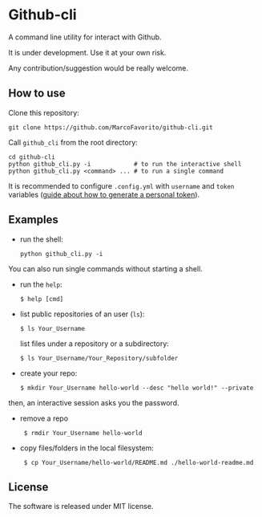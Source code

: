 # Github-cli

A command line utility for interact with Github.

It is under development. Use it at your own risk.

Any contribution/suggestion would be really welcome.

## How to use
Clone this repository:

    git clone https://github.com/MarcoFavorito/github-cli.git
        
Call `github_cli` from the root directory:

    cd github-cli 
    python github_cli.py -i            # to run the interactive shell 
    python github_cli.py <command> ... # to run a single command
    
It is recommended to configure `.config.yml` with `username` and `token` variables ([guide about how to generate a personal token](https://help.github.com/articles/creating-a-personal-access-token-for-the-command-line/)).

## Examples

- run the shell:

      python github_cli.py -i
      
You can also run single commands without starting a shell.
   
- run the `help`:

      $ help [cmd]
        
- list public repositories of an user (`ls`):
        
      $ ls Your_Username
   
  list files under a repository or a subdirectory:
  
      $ ls Your_Username/Your_Repository/subfolder

- create your repo:

      $ mkdir Your_Username hello-world --desc "hello world!" --private
        
then, an interactive session asks you the password.

- remove a repo

       $ rmdir Your_Username hello-world
       
- copy files/folders in the local filesystem:

       $ cp Your_Username/hello-world/README.md ./hello-world-readme.md

## License
The software is released under MIT license. 